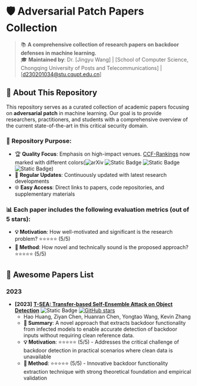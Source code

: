 # 🛡️ Adversarial Patch Papers Collection

> 📚 **A comprehensive collection of research papers on backdoor defenses in machine learning.**  
> 🎓 **Maintained by**: Dr. [Jingyu Wang] | [School of Computer Science, Chongqing University of Posts and Telecommunications] | [d230201034@stu.cqupt.edu.cn]

## 📖 About This Repository

This repository serves as a curated collection of academic papers focusing on **adversarial patch** in machine learning. Our goal is to provide researchers, practitioners, and students with a comprehensive overview of the current state-of-the-art in this critical security domain.


### 🎯 **Repository Purpose:**
- 🏆 **Quality Focus**: Emphasis on high-impact venues. [CCF-Rankings](https://www.ccf.org.cn/en/About_CCF/Media_Center/) now marked with different colors(![arXiv](https://img.shields.io/badge/CCF_A-dc3545) ![Static Badge](https://img.shields.io/badge/CCF_B-ffc107) ![Static Badge](https://img.shields.io/badge/CCF_C-28a745) ![Static Badge](https://img.shields.io/badge/CCF_None-6c757d))
- 🔄 **Regular Updates**: Continuously updated with latest research developments
- 🌐 **Easy Access**: Direct links to papers, code repositories, and supplementary materials

### 📊 **Each paper includes the following evaluation metrics (out of 5 stars):**
- **💡 Motivation**: How well-motivated and significant is the research problem? ⭐⭐⭐⭐⭐ (5/5)
- **🔧 Method**: How novel and technically sound is the proposed approach? ⭐⭐⭐⭐⭐ (5/5)

<h2 id="awesome-papers"> 👑 Awesome Papers List </h2>

<h3 id="attacks"> 2023 </h3>

* **[2023]** **[T-SEA: Transfer-based Self-Ensemble Attack on Object Detection](https://openreview.net/forum?id=s56xikpD92)** ![Static Badge](https://img.shields.io/badge/CVPR'23-6c757d) [![GitHub stars](https://img.shields.io/github/stars/VDIGPKU/T-SEA?style=social)]([[https://github.com/VDIGPKU/T-SEA](https://github.com/VDIGPKU/T-SEA)]) 
  * Hao Huang, Ziyan Chen, Huanran Chen, Yongtao Wang, Kevin Zhang
  * **📝 Summary**: A novel approach that extracts backdoor functionality from infected models to enable accurate detection of backdoor inputs without requiring clean reference data.
  * **💡 Motivation**: ⭐⭐⭐⭐⭐ (5/5) - Addresses the critical challenge of backdoor detection in practical scenarios where clean data is unavailable
  * **🔧 Method**: ⭐⭐⭐⭐⭐ (5/5) - Innovative backdoor functionality extraction technique with strong theoretical foundation and empirical validation
